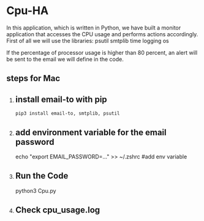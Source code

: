 # Cpu-HA

In this application, which is written in Python, we have built a monitor application that accesses the CPU usage and performs actions accordingly.
First of all we will use the libraries:
 psutil
 smtplib
 time
 logging
 os

If the percentage of processor usage is higher than 80 percent, an alert will be sent to the email we will define in the code.




## steps for Mac


1.  ## install email-to with pip
        pip3 install email-to, smtplib, psutil




2.  ## add environment variable for the email password

    echo "export EMAIL_PASSWORD=..." >> ~/.zshrc   #add env variable




3.  ## Run the Code

    python3 Cpu.py




4. ## Check cpu_usage.log
